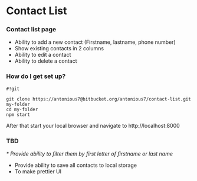# Contact List #

### Contact list page ###

*	Ability to add a new contact (Firstname, lastname, phone number)
*	Show existing contacts in 2 columns
*	Ability to edit a contact	
*	Ability to delete a contact

### How do I get set up? ###


```
#!git

git clone https://antonious7@bitbucket.org/antonious7/contact-list.git my-folder
cd my-folder
npm start
```


After that start your local browser and navigate to http://localhost:8000

### TBD ###

_* Provide ability to filter them by first letter of firstname or last name_
* Provide ability to save all contacts to local storage
* To make prettier UI
